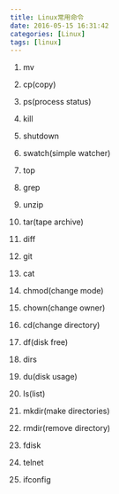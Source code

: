 ```yaml
---
title: Linux常用命令
date: 2016-05-15 16:31:42
categories: [Linux]
tags: [linux]
---
```


1. mv

2. cp(copy)

3. ps(process status)

4. kill

5. shutdown

6. swatch(simple watcher)

7. top

8. grep

9. unzip

10. tar(tape archive)

11. diff

12. git

13. cat

14. chmod(change mode)

15. chown(change owner)

16. cd(change directory)

17. df(disk free)

18. dirs

19. du(disk usage)

20. ls(list)

21. mkdir(make directories)

22. rmdir(remove directory)

23. fdisk

24. telnet

25. ifconfig